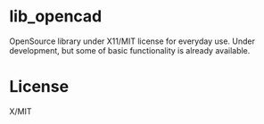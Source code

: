 # lib_opencad
OpenSource library under X11/MIT license for everyday use. Under development, 
but some of basic functionality is already available.

# License
X/MIT
